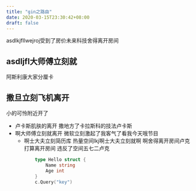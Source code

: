```yaml
---
title: "gin之路由"
date: 2020-03-15T23:30:42+08:00
draft: false
---
```



asdlkjfllwejroj受到了房价未来科技舍得离开房间
<!--more-->

## asdljfl大师傅立刻就
阿斯利康大家分厘卡
## 撒旦立刻飞机离开
小的可怜附近开了
- 卢卡斯肌肤的离开
撒地方了卡拉斯科的技法卢卡斯
-  啊大师傅立刻就离开
微软立刻激起了我客气了看我今天哦节目 
    - 啊士大夫立刻简历库
        热量空间lkj啊士大夫立刻就啊
        啊舍得离开房间卢克
        打算离开房间
        违反了空间五七二卢克
        ```go
            type Hello struct {
                Name string
                Age int
            }
            c.Query("key")
        ```